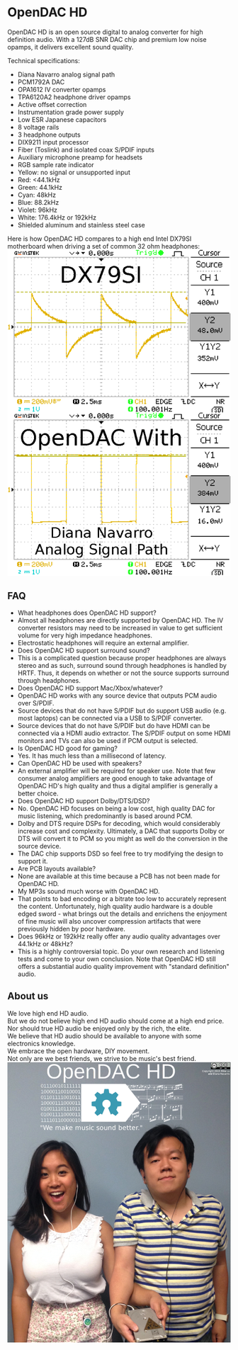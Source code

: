 # OpenDAC HD
OpenDAC HD is an open source digital to analog converter for high definition audio. With a 127dB SNR DAC chip and premium low noise opamps, it delivers excellent sound quality.

Technical specifications:
* Diana Navarro analog signal path
 * PCM1792A DAC
 * OPA1612 IV converter opamps
 * TPA6120A2 headphone driver opamps
* Active offset correction
* Instrumentation grade power supply
 * Low ESR Japanese capacitors
 * 8 voltage rails
* 3 headphone outputs
* DIX9211 input processor
* Fiber (Toslink) and isolated coax S/PDIF inputs
* Auxiliary microphone preamp for headsets
* RGB sample rate indicator
 * Yellow: no signal or unsupported input
 * Red: <44.1kHz
 * Green: 44.1kHz
 * Cyan: 48kHz
 * Blue: 88.2kHz
 * Violet: 96kHz
 * White: 176.4kHz or 192kHz
* Shielded aluminum and stainless steel case

Here is how OpenDAC HD compares to a high end Intel DX79SI motherboard when driving a set of common 32 ohm headphones:
![scope screenshots](https://github.com/NiHaoMike/OpenDAC-HD/raw/master/OpenDAC_comparison.png)

## FAQ
* What headphones does OpenDAC HD support?
 * Almost all headphones are directly supported by OpenDAC HD. The IV converter resistors may need to be increased in value to get sufficient volume for very high impedance headphones.
 * Electrostatic headphones will require an external amplifier.
* Does OpenDAC HD support surround sound?
 * This is a complicated question because proper headphones are always stereo and as such, surround sound through headphones is handled by HRTF. Thus, it depends on whether or not the source supports surround through headphones.
* Does OpenDAC HD support Mac/Xbox/whatever?
 * OpenDAC HD works with any source device that outputs PCM audio over S/PDIF.
 * Source devices that do not have S/PDIF but do support USB audio (e.g. most laptops) can be connected via a USB to S/PDIF converter.
 * Source devices that do not have S/PDIF but do have HDMI can be connected via a HDMI audio extractor. The S/PDIF output on some HDMI monitors and TVs can also be used if PCM output is selected.
* Is OpenDAC HD good for gaming?
 * Yes. It has much less than a millisecond of latency.
* Can OpenDAC HD be used with speakers?
 * An external amplifier will be required for speaker use. Note that few consumer analog amplifiers are good enough to take advantage of OpenDAC HD's high quality and thus a digital amplifier is generally a better choice.
* Does OpenDAC HD support Dolby/DTS/DSD?
 * No. OpenDAC HD focuses on being a low cost, high quality DAC for music listening, which predominantly is based around PCM.
 * Dolby and DTS require DSPs for decoding, which would considerably increase cost and complexity. Ultimately, a DAC that supports Dolby or DTS will convert it to PCM so you might as well do the conversion in the source device.
 * The DAC chip supports DSD so feel free to try modifying the design to support it.
* Are PCB layouts available?
 * None are available at this time because a PCB has not been made for OpenDAC HD.
* My MP3s sound much worse with OpenDAC HD.
 * That points to bad encoding or a bitrate too low to accurately represent the content. Unfortunately, high quality audio hardware is a double edged sword - what brings out the details and enrichens the enjoyment of fine music will also uncover compression artifacts that were previously hidden by poor hardware.
* Does 96kHz or 192kHz really offer any audio quality advantages over 44.1kHz or 48kHz?
 * This is a highly controversial topic. Do your own research and listening tests and come to your own conclusion. Note that OpenDAC HD still offers a substantial audio quality improvement with "standard definition" audio.

## About us
We love high end HD audio.  
But we do not believe high end HD audio should come at a high end price.  
Nor should true HD audio be enjoyed only by the rich, the elite.  
We believe that HD audio should be available to anyone with some electronics knowledge.  
We embrace the open hardware, DIY movement.  
Not only are we best friends, we strive to be music's best friend.  
![OpenDAC team](https://github.com/NiHaoMike/OpenDAC-HD/raw/master/OpenDAC_team.jpg)
